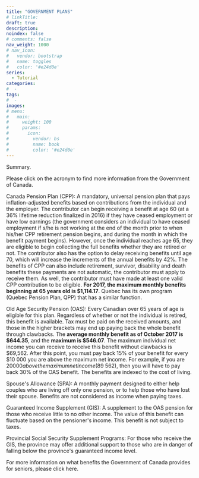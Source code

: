 ```yaml
---
title: "GOVERNMENT PLANS"
# linkTitle:
draft: true
description: 
noindex: false
# comments: false
nav_weight: 1000
# nav_icon:
#   vendor: bootstrap
#   name: toggles
#   color: '#e24d0e'
series:
  - Tutorial
categories:
#  - 
tags:
#  - 
images:
# menu:
#   main:
#     weight: 100
#     params:
#       icon:
#         vendor: bs
#         name: book
#         color: '#e24d0e'
---
```


Summary.

<!--more-->

Please click on the acronym to find more information from the Government of Canada.

Canada Pension Plan (CPP): A mandatory, universal pension plan that pays inflation-adjusted benefits based on contributions from the individual and the employer. The contributor can begin receiving a benefit at age 60 (at a 36% lifetime reduction finalized in 2016) if they have ceased employment or have low earnings (the government considers an individual to have ceased employment if s/he is not working at the end of the month prior to when his/her CPP retirement pension begins, and during the month in which the benefit payment begins). However, once the individual reaches age 65, they are eligible to begin collecting the full benefits whether they are retired or not.  The contributor also has the option to delay receiving benefits until age 70, which will increase the increments of the annual benefits by 42%.  The benefits of CPP can also include retirement, survivor, disability and death benefits these payments are not automatic, the contributor must apply to receive them.  As well, the contributor must have made at least one valid CPP contribution to be eligible.  **For 2017, the maximum monthly benefits beginning at 65 years old is $1,114.17**. Quebec has its own program (Quebec Pension Plan, QPP) that has a similar function.

Old Age Security Pension (OAS): Every Canadian over 65 years of age is eligible for this plan. Regardless of whether or not the individual is retired, this benefit is available. Tax must be paid on the received amounts, and those in the higher brackets may end up paying back the whole benefit through clawbacks. The **average monthly benefit as of October 2017 is $644.35**, and the **maximum is $546.07**. The maximum individual net income you can receive to receive this benefit without clawbacks is $69,562. After this point, you must pay back 15% of your benefit for every $10 000 you are above the maximum net income. For example, if you are $20 000 above the maximum net income ($89 562), then you will have to pay back 30% of the OAS benefit. The benefits are indexed to the cost of living.

Spouse's Allowance (SPA): A monthly payment designed to either help couples who are living off only one pension, or to help those who have lost their spouse. Benefits are not considered as income when paying taxes.

Guaranteed Income Supplement (GIS): A supplement to the OAS pension for those who receive little to no other income. The value of this benefit can fluctuate based on the pensioner's income. This benefit is not subject to taxes.

Provincial Social Security Supplement Programs: For those who receive the GIS, the province may offer additional support to those who are in danger of falling below the province's guaranteed income level.

For more information on what benefits the Government of Canada provides for seniors, please click here.
